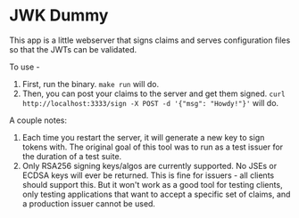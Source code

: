 # JWK Dummy

This app is a little webserver that signs claims and serves configuration files so that the JWTs can be validated.

To use -
1. First, run the binary. `make run` will do.  
2. Then, you can post your claims to the server and get them signed. `curl http://localhost:3333/sign -X POST -d '{"msg": "Howdy!"}'` will do.

A couple notes:
1. Each time you restart the server, it will generate a new key to sign tokens with. The original goal of this tool was to run as a test issuer for the duration of a test suite. 
2. Only RSA256 signing keys/algos are currently supported. No JSEs or ECDSA keys will ever be returned. This is fine for issuers - all clients should support this. But it won't work as a good tool for testing clients, only testing applications that want to accept a specific set of claims, and a production issuer cannot be used.
